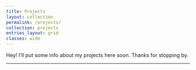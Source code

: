 ```yaml
---
title: Projects
layout: collection
permalink: /projects/
collection: projects
entries_layout: grid
classes: wide
---
```



Hey! I'll put some info about my projects here soon. Thanks for stopping by.
<hr class="solid">
